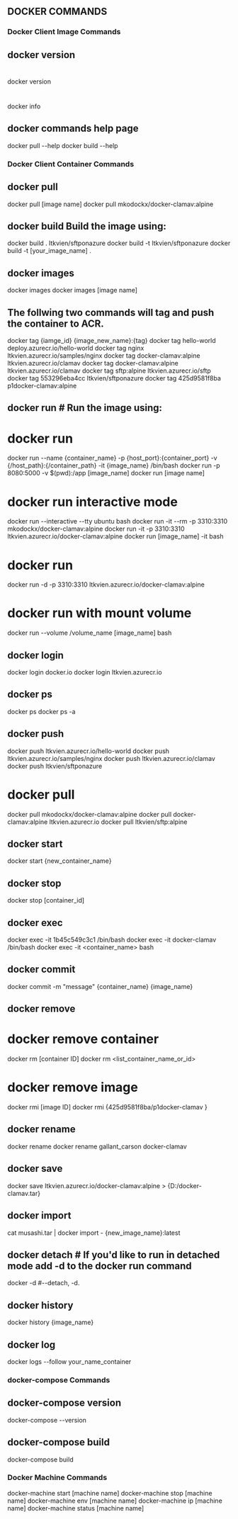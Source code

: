## DOCKER COMMANDS ##

### Docker Client Image Commands
## docker version
#
docker version
#
docker info

## docker commands help page
docker pull --help
docker build --help

### Docker Client Container Commands
## docker pull
docker pull [image name]
docker pull mkodockx/docker-clamav:alpine

## docker build Build the image using:
docker build . ltkvien/sftponazure
docker build -t ltkvien/sftponazure
docker build -t [your_image_name] .

## docker images
docker images
docker images [image name]

## The follwing two commands will tag and push the container to ACR.
docker tag {iamge_id} {image_new_name}:{tag} 
docker tag hello-world deploy.azurecr.io/hello-world
docker tag nginx ltkvien.azurecr.io/samples/nginx
docker tag docker-clamav:alpine ltkvien.azurecr.io/clamav
docker tag docker-clamav:alpine ltkvien.azurecr.io/clamav
docker tag sftp:alpine ltkvien.azurecr.io/sftp
docker tag 553296eba4cc ltkvien/sftponazure
docker tag 425d9581f8ba  p1docker-clamav:alpine

## docker run # Run the image using:
# docker run
docker run --name {container_name} -p {host_port}:{container_port} -v {/host_path}:{/container_path} -it {image_name} /bin/bash
docker run -p 8080:5000 -v $(pwd):/app [image_name]
docker run [image name]
# docker run interactive mode
docker run --interactive --tty ubuntu bash
docker run -it --rm -p 3310:3310 mkodockx/docker-clamav:alpine
docker run -it -p 3310:3310 ltkvien.azurecr.io/docker-clamav:alpine
docker run [image_name] -it bash
# docker run 
docker run -d -p 3310:3310 ltkvien.azurecr.io/docker-clamav:alpine 
# docker run with mount volume
docker run --volume /volume_name [image_name] bash

## docker login
docker login docker.io
docker login ltkvien.azurecr.io

## docker ps
docker ps
docker ps -a

## docker push
docker push ltkvien.azurecr.io/hello-world
docker push ltkvien.azurecr.io/samples/nginx
docker push ltkvien.azurecr.io/clamav
docker push ltkvien/sftponazure

# docker pull
docker pull mkodockx/docker-clamav:alpine
docker pull docker-clamav:alpine ltkvien.azurecr.io
docker pull ltkvien/sftp:alpine

## docker start
docker start {new_container_name}

## docker stop
docker stop [container_id]

## docker exec
docker exec -it 1b45c549c3c1 /bin/bash
docker exec -it docker-clamav /bin/bash
docker exec -it <container_name> bash

## docker commit
docker commit -m "message" {container_name} {image_name}

## docker remove
# docker remove container
docker rm [container ID]
docker rm <list_container_name_or_id>
# docker remove image
docker rmi [image ID]
docker rmi {425d9581f8ba/p1docker-clamav }

## docker rename
docker rename
docker rename gallant_carson docker-clamav

## docker save
docker save ltkvien.azurecr.io/docker-clamav:alpine > {D:/docker-clamav.tar}

## docker import
cat musashi.tar | docker import - {new_image_name}:latest

## docker detach # If you'd like to run in detached mode add -d to the docker run command
docker -d #--detach, -d.

## docker history
docker history {image_name}

## docker log
docker logs --follow your_name_container

### docker-compose Commands
## docker-compose version
docker-compose --version

## docker-compose build
docker-compose build

### Docker Machine Commands

docker-machine start [machine name]
docker-machine stop [machine name]
docker-machine env [machine name]
docker-machine ip [machine name]
docker-machine status [machine name]
